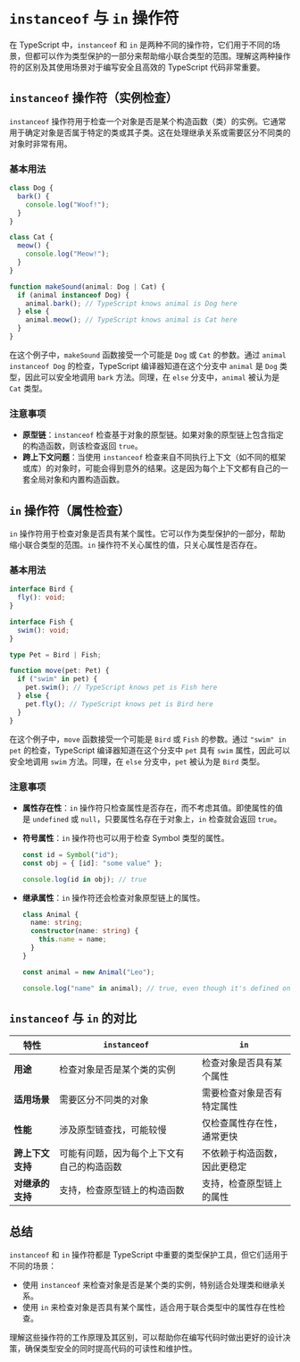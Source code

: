 # `instanceof` 与 `in` 操作符

在 TypeScript 中，`instanceof` 和 `in` 是两种不同的操作符，它们用于不同的场景，但都可以作为类型保护的一部分来帮助缩小联合类型的范围。理解这两种操作符的区别及其使用场景对于编写安全且高效的 TypeScript 代码非常重要。

## `instanceof` 操作符（实例检查）

`instanceof` 操作符用于检查一个对象是否是某个构造函数（类）的实例。它通常用于确定对象是否属于特定的类或其子类。这在处理继承关系或需要区分不同类的对象时非常有用。

### 基本用法

```typescript
class Dog {
  bark() {
    console.log("Woof!");
  }
}

class Cat {
  meow() {
    console.log("Meow!");
  }
}

function makeSound(animal: Dog | Cat) {
  if (animal instanceof Dog) {
    animal.bark(); // TypeScript knows animal is Dog here
  } else {
    animal.meow(); // TypeScript knows animal is Cat here
  }
}
```

在这个例子中，`makeSound` 函数接受一个可能是 `Dog` 或 `Cat` 的参数。通过 `animal instanceof Dog` 的检查，TypeScript 编译器知道在这个分支中 `animal` 是 `Dog` 类型，因此可以安全地调用 `bark` 方法。同理，在 `else` 分支中，`animal` 被认为是 `Cat` 类型。

### 注意事项

- **原型链**：`instanceof` 检查基于对象的原型链。如果对象的原型链上包含指定的构造函数，则该检查返回 `true`。
- **跨上下文问题**：当使用 `instanceof` 检查来自不同执行上下文（如不同的框架或库）的对象时，可能会得到意外的结果。这是因为每个上下文都有自己的一套全局对象和内置构造函数。

## `in` 操作符（属性检查）

`in` 操作符用于检查对象是否具有某个属性。它可以作为类型保护的一部分，帮助缩小联合类型的范围。`in` 操作符不关心属性的值，只关心属性是否存在。

### 基本用法

```typescript
interface Bird {
  fly(): void;
}

interface Fish {
  swim(): void;
}

type Pet = Bird | Fish;

function move(pet: Pet) {
  if ("swim" in pet) {
    pet.swim(); // TypeScript knows pet is Fish here
  } else {
    pet.fly(); // TypeScript knows pet is Bird here
  }
}
```

在这个例子中，`move` 函数接受一个可能是 `Bird` 或 `Fish` 的参数。通过 `"swim" in pet` 的检查，TypeScript 编译器知道在这个分支中 `pet` 具有 `swim` 属性，因此可以安全地调用 `swim` 方法。同理，在 `else` 分支中，`pet` 被认为是 `Bird` 类型。

### 注意事项

- **属性存在性**：`in` 操作符只检查属性是否存在，而不考虑其值。即使属性的值是 `undefined` 或 `null`，只要属性名存在于对象上，`in` 检查就会返回 `true`。

- **符号属性**：`in` 操作符也可以用于检查 Symbol 类型的属性。

  ```typescript
  const id = Symbol("id");
  const obj = { [id]: "some value" };

  console.log(id in obj); // true
  ```

- **继承属性**：`in` 操作符还会检查对象原型链上的属性。

  ```typescript
  class Animal {
    name: string;
    constructor(name: string) {
      this.name = name;
    }
  }

  const animal = new Animal("Leo");

  console.log("name" in animal); // true, even though it's defined on the prototype
  ```

## `instanceof` 与 `in` 的对比

| 特性             | `instanceof`                               | `in`                         |
| ---------------- | ------------------------------------------ | ---------------------------- |
| **用途**         | 检查对象是否是某个类的实例                 | 检查对象是否具有某个属性     |
| **适用场景**     | 需要区分不同类的对象                       | 需要检查对象是否有特定属性   |
| **性能**         | 涉及原型链查找，可能较慢                   | 仅检查属性存在性，通常更快   |
| **跨上下文支持** | 可能有问题，因为每个上下文有自己的构造函数 | 不依赖于构造函数，因此更稳定 |
| **对继承的支持** | 支持，检查原型链上的构造函数               | 支持，检查原型链上的属性     |

## 总结

`instanceof` 和 `in` 操作符都是 TypeScript 中重要的类型保护工具，但它们适用于不同的场景：

- 使用 `instanceof` 来检查对象是否是某个类的实例，特别适合处理类和继承关系。
- 使用 `in` 来检查对象是否具有某个属性，适合用于联合类型中的属性存在性检查。

理解这些操作符的工作原理及其区别，可以帮助你在编写代码时做出更好的设计决策，确保类型安全的同时提高代码的可读性和维护性。
